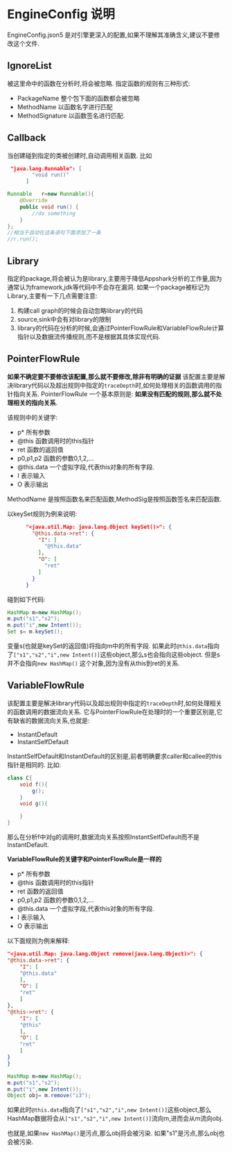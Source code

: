 # EngineConfig 说明
EngineConfig.json5 是对引擎更深入的配置,如果不理解其准确含义,建议不要修改这个文件. 

## IgnoreList
被这里命中的函数在分析时,将会被忽略. 指定函数的规则有三种形式:
- PackageName 整个包下面的函数都会被忽略
- MethodName 以函数名字进行匹配
- MethodSignature 以函数签名进行匹配.

## Callback
当创建碰到指定的类被创建时,自动调用相关函数. 比如
```json
 "java.lang.Runnable": [
        "void run()"
      ]
```
```java
Runnable   r=new Runnable(){
    @Override
    public void run() {
        //do something
    }
};
//相当于自动在这条语句下面添加了一条
//r.run();
```

## Library

指定的package,将会被认为是library,主要用于降低Appshark分析的工作量,因为通常认为framework,jdk等代码中不会存在漏洞. 
如果一个package被标记为Library,主要有一下几点需要注意:
1. 构建call graph的时候会自动忽略library的代码
2. source,sink中会有对library的限制
3. library的代码在分析的时候,会通过PointerFlowRule和VariableFlowRule计算指针以及数据流传播规则,而不是根据其具体实现代码.


## PointerFlowRule
**如果不确定要不要修改该配置,那么就不要修改,除非有明确的证据**
该配置主要是解决library代码以及超出规则中指定的`traceDepth`时,如何处理相关的函数调用的指针指向关系.
PointerFlowRule 一个基本原则是: **如果没有匹配的规则,那么就不处理相关的指向关系**.

该规则中的关键字:
- p* 所有参数
- @this 函数调用时的this指针
- ret 函数的返回值
- p0,p1,p2 函数的参数0,1,2,...
- @this.data 一个虚拟字段,代表this对象的所有字段.
- I 表示输入
- O 表示输出

MethodName 是按照函数名来匹配函数,MethodSig是按照函数签名来匹配函数. 

以keySet规则为例来说明:
```json
      "<java.util.Map: java.lang.Object keySet()>": {
        "@this.data->ret": {
          "I": [
            "@this.data"
          ],
          "O": [
            "ret"
          ]
        }
      }
```
碰到如下代码:
```java
HashMap m=new HashMap();
m.put("s1","s2");
m.put("i",new Intent());
Set s= m.keySet();
```
变量s(也就是keySet的返回值)将指向m中的所有字段. 如果此时`@this.data`指向了`["s1","s2","i",new Intent()]`这些object,那么s也会指向这些object.
但是s并不会指向`new HashMap()` 这个对象,因为没有从this到ret的关系.

## VariableFlowRule

该配置主要是解决library代码以及超出规则中指定的`traceDepth`时,如何处理相关的函数调用的数据流向关系.
它与PointerFlowRule在处理时的一个重要区别是,它有缺省的数据流向关系,也就是:
- InstantDefault
- InstantSelfDefault

InstantSelfDefault和InstantDefault的区别是,前者明确要求caller和callee的this指针是相同的. 比如:
```java
class C{
    void f(){
        g();
    }
    void g(){

    }
}
```
那么在分析f中对g的调用时,数据流向关系按照InstantSelfDefault而不是InstantDefault.

**VariableFlowRule的关键字和PointerFlowRule是一样的**

- p* 所有参数
- @this 函数调用时的this指针
- ret 函数的返回值
- p0,p1,p2 函数的参数0,1,2,...
- @this.data 一个虚拟字段,代表this对象的所有字段.
- I 表示输入
- O 表示输出

以下面规则为例来解释:
```json
"<java.util.Map: java.lang.Object remove(java.lang.Object)>": {
"@this.data->ret": {
    "I": [
    "@this.data"
    ],
    "O": [
    "ret"
    ]
},
"@this->ret": {
    "I": [
    "@this"
    ],
    "O": [
    "ret"
    ]
}
}
```

```java
HashMap m=new HashMap();
m.put("s1","s2");
m.put("i",new Intent());
Object obj= m.remove("i3");
```
如果此时`@this.data`指向了`["s1","s2","i",new Intent()]`这些object,那么HashMap数据将会从`["s1","s2","i",new Intent()]`流向m,进而会从m流向obj. 

也就是,如果`new HashMap()`是污点,那么obj将会被污染. 如果"s1"是污点,那么obj也会被污染.

